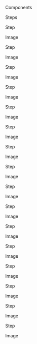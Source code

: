 

Components

Steps

Step 


Image 

Step 


Image 

Step 


Image 

Step 


Image 

Step 


Image 

Step 


Image 

Step 


Image 

Step 


Image 

Step 


Image 

Step 


Image 

Step 


Image 

Step 


Image 

Step 


Image 

Step 


Image 

Step 


Image 

Step 


Image 

